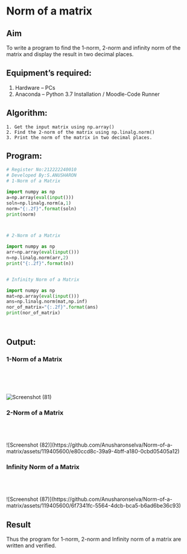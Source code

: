# Norm of a matrix
## Aim
To write a program to find the 1-norm, 2-norm and infinity norm of the matrix and display the result in two decimal places.
## Equipment’s required:
1.	Hardware – PCs
2.	Anaconda – Python 3.7 Installation / Moodle-Code Runner
## Algorithm:
	1. Get the input matrix using np.array()   
    2. Find the 2-norm of the matrix using np.linalg.norm()
	3. Print the norm of the matrix in two decimal places.
## Program:
```Python
# Register No:212222240010
# Developed By:S.ANUSHARON
# 1-Norm of a Matrix

import numpy as np
a=np.array(eval(input()))
soln=np.linalg.norm(a,1)
norm="{:.2f}".format(soln)
print(norm)



# 2-Norm of a Matrix

import numpy as np
arr=np.array(eval(input()))
n=np.linalg.norm(arr,2)
print("{:.2f}".format(n))


# Infinity Norm of a Matrix

import numpy as np
mat=np.array(eval(input()))
ans=np.linalg.norm(mat,np.inf)
nor_of_matrix="{:.2f}".format(ans)
print(nor_of_matrix)




```
## Output:
### 1-Norm of a Matrix
<br>
<br>
<br>

![Screenshot (81)](https://github.com/Anusharonselva/Norm-of-a-matrix/assets/119405600/59ab33f7-9770-4c31-aa9e-562505b5b81a)

### 2-Norm of a Matrix
<br>
<br>
<br>
![Screenshot (82)](https://github.com/Anusharonselva/Norm-of-a-matrix/assets/119405600/e80ccd8c-39a9-4bff-a180-0cbd05405a12)


### Infinity Norm of a Matrix
<br>
<br>
<br>
![Screenshot (87)](https://github.com/Anusharonselva/Norm-of-a-matrix/assets/119405600/6f7341fc-5564-4dcb-bca5-b6ad6be36c93)


## Result
Thus the program for 1-norm, 2-norm and Infinity norm of a matrix are written and verified.
